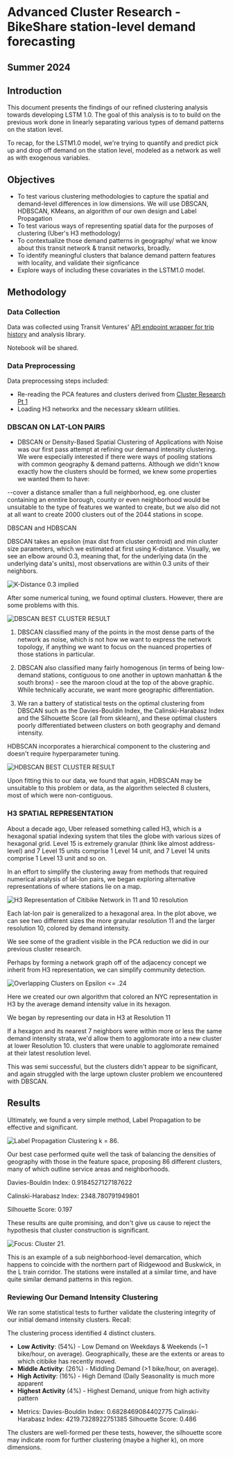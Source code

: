 # Advanced Cluster Research - BikeShare station-level demand forecasting

## Summer 2024

## Introduction

This document presents the findings of our refined clustering analysis towards developing LSTM 1.0. 
The goal of this analysis is to to build on the previous work done in linearly separating various types of demand patterns on the station level.

To recap, for the LSTM1.0 model, we're trying to quantify and predict pick up and drop off demand on the station level, modeled as a network as well as with exogenous variables.

## Objectives

- To test various clustering methodologies to capture the spatial and demand-level differences in low dimensions.
    We will use DBSCAN, HDBSCAN, KMeans, an algorithm of our own design and Label Propagation
- To test various ways of representing spatial data for the purposes of clustering (Uber's H3 methodology)
- To contextualize those demand patterns in geography/ what we know about this transit network & transit networks, broadly.
- To identify meaningful clusters that balance demand pattern features with locality, and validate their signficance
- Explore ways of including these covariates in the LSTM1.0 model.

## Methodology

### Data Collection

Data was collected using Transit Ventures' [API endpoint wrapper for trip history](https://github.com/pjlanger1/bikeshare_codelib/blob/2bc199b78f185f1234d018b29703b193ecc01de0/model_estimation/v1.0/model_ready_data/data_get.py) and analysis library.

Notebook will be shared.

### Data Preprocessing

Data preprocessing steps included:
- Re-reading the PCA features and clusters derived from [Cluster Research Pt 1](https://github.com/pjlanger1/bikeshare_codelib/blob/4e79b2c9cec2cc39f841d57d2ae5be568e65a484/aws_suite/documentation/cluster_research.md)
- Loading H3 networkx and the necessary sklearn utilities.

### DBSCAN ON LAT-LON PAIRS
- DBSCAN or Density-Based Spatial Clustering of Applications with Noise was our first pass attempt at refining our demand intensity clustering. We were especially interested if there were ways of pooling stations with common geography & demand patterns.
Although we didn't know exactly how the clusters should be formed, we knew some properties we wanted them to have:

--cover a distance smaller than a full neighborhood, eg. one cluster containing an enntire borough, county or even neighborhood would be unsuitable to the type of features we wanted to create, but we also did not at all want to create 2000 clusters out of the 2044 stations in scope.  

DBSCAN and HDBSCAN 

DBSCAN takes an epsilon (max dist from cluster centroid) and min cluster size parameters, which we estimated at first using K-distance. Visually, we see an elbow around 0.3, meaning that, for the underlying data (in the underlying data's units), most observations are within 0.3 units of their neighbors. 

![K-Distance 0.3 implied](/aws_suite/documentation/bin/clust2/kdist_dbscan_.png)

After some numerical tuning, we found optimal clusters.  However, there are some problems with this.

![DBSCAN BEST CLUSTER RESULT](/aws_suite/documentation/bin/clust2/dbscan.png)

1. DBSCAN classified many of the points in the most dense parts of the network as noise, which is not how we want to express the network topology, if anything we want to focus on the nuanced properties of those stations in particular.
   
2. DBSCAN also classified many fairly homogenous (in terms of being low-demand stations, contiguous to one another in uptown manhattan & the south bronx) - see the maroon cloud at the top of the above graphic. While technically accurate, we want more geographic differentiation.
   
3. We ran a battery of statistical tests on the optimal clustering from DBSCAN such as the Davies-Bouldin Index, the Calinski-Harabasz Index and the Silhouette Score (all from sklearn), and these optimal clusters poorly differentiated between clusters on both geography and demand intensity.


HDBSCAN incorporates a hierarchical component to the clustering and doesn't require hyperparameter tuning.

![HDBSCAN BEST CLUSTER RESULT](/aws_suite/documentation/bin/clust2/hdbscan_.png)

Upon fitting this to our data, we found that again, HDBSCAN may be unsuitable to this problem or data, as the algorithm selected 8 clusters, most of which were non-contiguous. 


### H3 SPATIAL REPRESENTATION

About a decade ago, Uber released something called H3, which is a hexagonal spatial indexing system that tiles the globe with various sizes of hexagonal grid. Level 15 is extremely granular (think like almost address-level) and 7 Level 15 units comprise 1 Level 14 unit, and 7 Level 14 units comprise 1 Level 13 unit and so on. 

In an effort to simplify the clustering away from methods that required numerical analysis of lat-lon pairs, we began exploring alternative representations of where stations lie on a map.

![H3 Representation of Citibike Network in 11 and 10 resolution](/aws_suite/documentation/bin/clust2/h3_10res.png)

Each lat-lon pair is generalized to a hexagonal area. In the plot above, we can see two different sizes the more granular resolution 11 and the larger resolution 10, colored by demand intensity.

We see some of the gradient visible in the PCA reduction we did in our previous cluster research. 

Perhaps by forming a network graph off of the adjacency concept we inherit from H3 representation, we can simplify community detection.

![Overlapping Clusters on Epsilon <= .24](/aws_suite/documentation/bin/clust2/h3overlap.png)

Here we created our own algorithm that colored an NYC representation in H3 by the average demand intensity value in its hexagon.

We began by representing our data in H3 at Resolution 11

If a hexagon and its nearest 7 neighbors were within more or less the same demand intensity strata, we'd allow them to agglomorate into a new cluster at lower Resolution 10. clusters that were unable to agglomorate remained at their latest resolution level.

This was semi successful, but the clusters didn't appear to be significant, and again struggled with the large uptown cluster problem we encountered with DBSCAN.

## Results

Ultimately, we found a very simple method, Label Propagation to be effective and significant.

![Label Propagation Clustering k = 86](/aws_suite/documentation/bin/clust2/h3_final_clust.png).

Our best case performed quite well the task of balancing the densities of geography with those in the feature space, proposing 86 different clusters, many of which outline service areas and neighborhoods. 

Davies-Bouldin Index: 0.9184527127187622

Calinski-Harabasz Index: 2348.780791949801

Silhouette Score: 0.197

These results are quite promising, and don't give us cause to reject the hypothesis that cluster construction is significant.

![Focus: Cluster 21](/aws_suite/documentation/bin/clust2/bushw.png).
  
This is an example of a sub neighborhood-level demarcation, which happens to coincide with the northern part of Ridgewood and Buskwick, in the L train corridor. The stations were installed at a similar time, and have quite similar demand patterns in this region.  

### Reviewing Our Demand Intensity Clustering

We ran some statistical tests to further validate the clustering integrity of our initial demand intensity clusters. Recall:

The clustering process identified 4 distinct clusters.

- **Low Activity**: (54%) - Low Demand on Weekdays & Weekends (~1 bike/hour, on average). Geographically, these are the extents or areas to which citibike has recently moved.
- **Middle Activity**: (26%) - Middling Demand (>1 bike/hour, on average).
- **High Activity**: (16%) - High Demand (Daily Seasonality is much more apparent
- **Highest Activity** (4%) - Highest Demand, unique from high activity pattern

* Metrics:
Davies-Bouldin Index: 0.6828469084402775
Calinski-Harabasz Index: 4219.7328922751385
Silhouette Score: 0.486

The clusters are well-formed per these tests, however, the silhouette score may indicate room for further clustering (maybe a higher k), on more dimensions.
